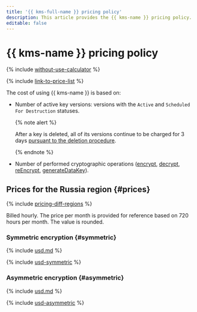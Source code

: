 ```yaml
---
title: '{{ kms-full-name }} pricing policy'
description: This article provides the {{ kms-name }} pricing policy.
editable: false
---
```


# {{ kms-name }} pricing policy

{% include [without-use-calculator](../_includes/pricing/without-use-calculator.md) %}

{% include [link-to-price-list](../_includes/pricing/link-to-price-list.md) %}

The cost of using {{ kms-name }} is based on:

* Number of active key versions: versions with the `Active` and `Scheduled For Destruction` statuses.

  {% note alert %}

  After a key is deleted, all of its versions continue to be charged for 3 days [pursuant to the deletion procedure](operations/key.md#delete).

  {% endnote %}

* Number of performed cryptographic operations ([encrypt](api-ref/SymmetricCrypto/encrypt), [decrypt](api-ref/SymmetricCrypto/decrypt), [reEncrypt](api-ref/SymmetricCrypto/reEncrypt), [generateDataKey](api-ref/SymmetricCrypto/generateDataKey)).


## Prices for the Russia region {#prices}



{% include [pricing-diff-regions](../_includes/pricing-diff-regions.md) %}


Billed hourly. The price per month is provided for reference based on 720 hours per month. The value is rounded.

### Symmetric encryption {#symmetric}




{% include [usd.md](../_pricing/kms/usd-symmetric.md) %}

{% include [usd-symmetric](../_pricing_examples/kms/usd-symmetric.md) %}


### Asymmetric encryption {#asymmetric}




{% include [usd.md](../_pricing/kms/usd-asymmetric.md) %}

{% include [usd-asymmetric](../_pricing_examples/kms/usd-asymmetric.md) %}

